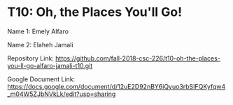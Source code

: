 # T10: Oh, the Places You'll Go!


Name 1: Emely Alfaro

Name 2: Elaheh Jamali

Repository Link: https://github.com/fall-2018-csc-226/t10-oh-the-places-you-ll-go-alfaro-jamali-t10.git

Google Document Link: https://docs.google.com/document/d/12uE2D92nBY6iQyuo3rbSIFQKyfqw4_m04W5ZJbNVkLk/edit?usp=sharing
